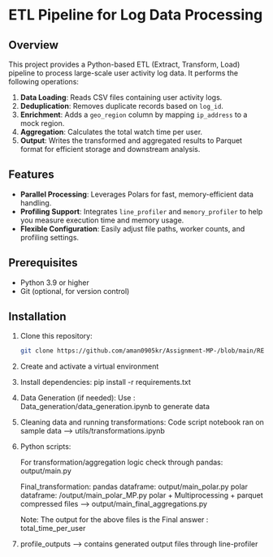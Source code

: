 # ETL Pipeline for Log Data Processing

## Overview
This project provides a Python-based ETL (Extract, Transform, Load) pipeline to process large-scale user activity log data. It performs the following operations:

1. **Data Loading**: Reads CSV files containing user activity logs.
2. **Deduplication**: Removes duplicate records based on `log_id`.
3. **Enrichment**: Adds a `geo_region` column by mapping `ip_address` to a mock region.
4. **Aggregation**: Calculates the total watch time per user.
5. **Output**: Writes the transformed and aggregated results to Parquet format for efficient storage and downstream analysis.

## Features
- **Parallel Processing**: Leverages Polars for fast, memory-efficient data handling.
- **Profiling Support**: Integrates `line_profiler` and `memory_profiler` to help you measure execution time and memory usage.
- **Flexible Configuration**: Easily adjust file paths, worker counts, and profiling settings.

## Prerequisites
- Python 3.9 or higher
- Git (optional, for version control)

## Installation
1. Clone this repository:
   ```bash
   git clone https://github.com/aman0905kr/Assignment-MP-/blob/main/README.md

2. Create and activate a virtual environment

3. Install dependencies:
    pip install -r requirements.txt

4. Data Generation (if needed):
    Use : Data_generation/data_generation.ipynb to generate data

5. Cleaning data and running transformations:
    Code script notebook ran on sample data -->    utils/transformations.ipynb
    
6.  Python scripts:
    
    For transformation/aggregation logic check through pandas:
    output/main.py

    Final_transformation:
    pandas dataframe: output/main_polar.py
    polar dataframe: /output/main_polar_MP.py
    polar + Multiprocessing + parquet compressed files --> output/main_final_aggregations.py

    Note: The output for the above files is the Final answer : total_time_per_user

7. profile_outputs --> contains generated output files through line-profiler